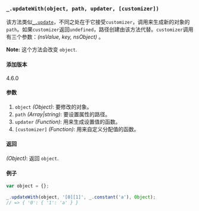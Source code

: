 ### `_.updateWith(object, path, updater, [customizer])`[​](#_updatewithobject-path-updater-customizer "_updatewithobject-path-updater-customizer的直接链接")

该方法类似[`_.update`](#update)，不同之处在于它接受`customizer`，调用来生成新的对象的`path`。如果`customizer`返回`undefined`，路径创建由该方法代替。`customizer`调用有三个参数：_(nsValue, key, nsObject)_ 。  
  
**Note:** 这个方法会改变 `object`.

#### 添加版本

4.6.0

#### 参数

1.  `object` _(Object)_: 要修改的对象。
2.  `path` _(Array|string)_: 要设置属性的路径。
3.  `updater` _(Function)_: 用来生成设置值的函数。
4.  `[customizer]` _(Function)_: 用来自定义分配值的函数。

#### 返回

_(Object)_: 返回 `object`.

#### 例子

```js
var object = {};
 
_.updateWith(object, '[0][1]', _.constant('a'), Object);
// => { '0': { '1': 'a' } }

```